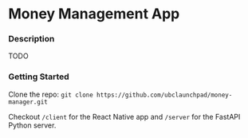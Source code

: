 # Money Management App

### Description
TODO

### Getting Started

Clone the repo: `git clone https://github.com/ubclaunchpad/money-manager.git`

Checkout `/client` for the React Native app
and `/server` for the FastAPI Python server.
